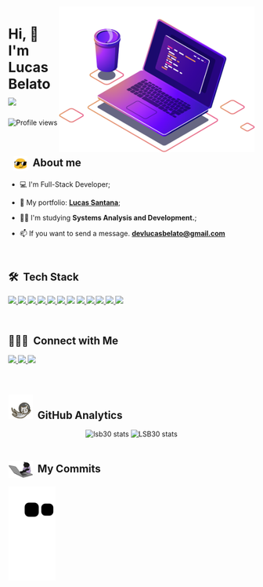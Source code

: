 
<img src="images/computer-illustration.png" min-width="400px" max-width="450px" width="400px" align="right" alt="Computador">
<h1 align="left">Hi, 🍕 I'm Lucas Belato
 <img src="https://raw.githubusercontent.com/kaueMarques/kaueMarques/master/hi.gif" width="30"></h1>

<p align="left"> <img src="https://komarev.com/ghpvc/?username=LSB30&color=8586f6" alt="Profile views" /> </p>

<br>

 ## &nbsp; <img src="images/oculos.gif " width="30" align="center"> &nbsp;About me

- 💻 I'm Full-Stack Developer;

- 🚀 My portfolio: **[Lucas Santana](https://lucas-santana-belato.vercel.app)**;
 
- 👨‍🎓 I'm studying **Systems Analysis and Development.**;

- 📫 If you want to send a message.  **devlucasbelato@gmail.com**


<br>

## 🛠 &nbsp;Tech Stack

<div align="left">
 <p>
    <a href=''>
      <img src="https://skillicons.dev/icons?i=java"/>
    </a>
    <a href=''>
      <img src="https://skillicons.dev/icons?i=spring"/>
    </a>
    <a href=''>
    <a href=''>
      <img src="https://skillicons.dev/icons?i=nodejs"/>
    </a>
     <a href=''>
     <img src="https://skillicons.dev/icons?i=aws"/>
    </a>
    <a href=''>
     <img src="https://skillicons.dev/icons?i=postgresql"/>
    </a>
    <a href=""> 
      <img src="https://skillicons.dev/icons?i=mysql"/>
    </a>
     <a href=''>
    </a>
      <img src="https://skillicons.dev/icons?i=angular"/>
    </a>
    <a href=''>
      <img src="https://skillicons.dev/icons?i=react"/>
    </a>
  <a href=''>
   <img src="https://skillicons.dev/icons?i=typescript"/>
  </a>
    <a href='https://nodejs.org/en/'>
      <img src="https://skillicons.dev/icons?i=javascript"/>
    </a>
    <a href=""> 
      <img src="https://skillicons.dev/icons?i=styledcomponents"/>
    </a>
    <a href=""> 
      <img src="https://skillicons.dev/icons?i=css"/>
    </a>
        
 </p>

</div>
  
<br>

## 👨🏻‍💼 &nbsp;Connect with Me

<p align="left">
 
 <a href="https://www.linkedin.com/in/lucassantana30/" alt="Linkedin">
  <img width="140px" src="https://img.shields.io/badge/-Linkedin-rgb(25, 27, 30)?style=for-the-badge&logo=Linkedin&logoColor=rgb(150, 118, 228)&link=https://www.linkedin.com/in/evander-inacio"/> 
 </a>

 <a href="mailto:devlucasbelato@gmail.com" alt="Gmail">
  <img width="113px" src="https://img.shields.io/badge/-Gmail-rgb(25, 27, 30)?style=for-the-badge&logo=Gmail&logoColor=rgb(150, 118, 228)&link=mailto:evander.20116@gmail.com"/> 
 </a>
 
 <a href="https://lucas-santana-belato.vercel.app" alt="Portfolio">
  <img width="192px" src="https://img.shields.io/badge/my_portfolio-rgb(25, 27, 30)?style=for-the-badge&logo=ko-fi&logoColor=rgb(150, 118, 228)&link=https://www.evander.com.br/"/>
 </a>

 </p>

<br>

## <img src="images/gato_astronauta.gif" width="50" height="50" align="10">  &nbsp;GitHub Analytics

<div align="center">
<img height='180em' src="https://github-readme-stats.vercel.app/api?username=LSB30&show_icons=true=anuraghazra&show_icons=true&theme=aura" alt="lsb30 stats"/>
<img height='180em' src="https://github-readme-stats.vercel.app/api/top-langs/?username=LSB30&layout=compact&theme=aura" alt="LSB30 stats"/>
 </div>
  
<br>

## <img src="images/gato.gif" width="50" align="center"> &nbsp;My Commits
![Snake animation](https://github.com/lsb30/lsb30/blob/output/github-contribution-grid-snake.svg)

